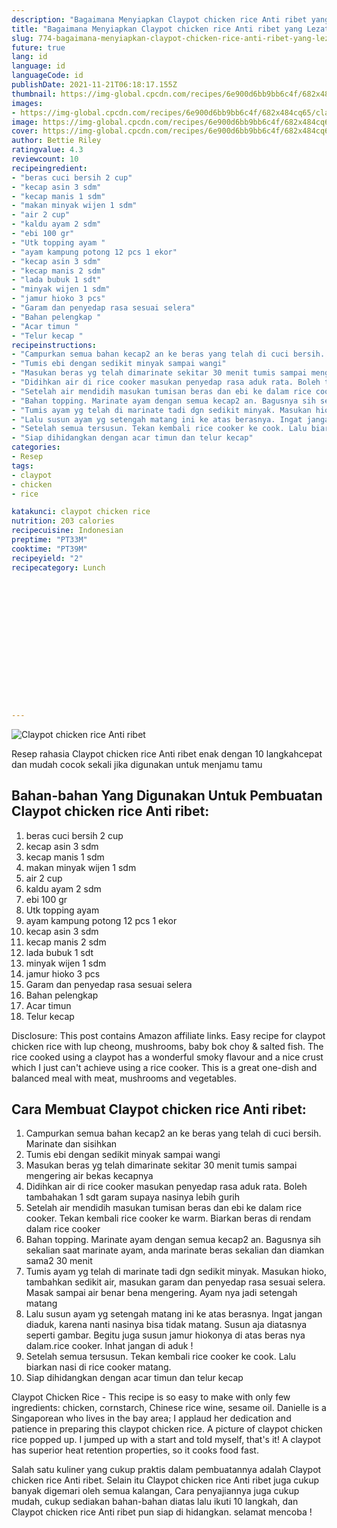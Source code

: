 ```yaml
---
description: "Bagaimana Menyiapkan Claypot chicken rice Anti ribet yang Lezat Sekali"
title: "Bagaimana Menyiapkan Claypot chicken rice Anti ribet yang Lezat Sekali"
slug: 774-bagaimana-menyiapkan-claypot-chicken-rice-anti-ribet-yang-lezat-sekali
future: true
lang: id
language: id
languageCode: id
publishDate: 2021-11-21T06:18:17.155Z 
thumbnail: https://img-global.cpcdn.com/recipes/6e900d6bb9bb6c4f/682x484cq65/claypot-chicken-rice-anti-ribet-foto-resep-utama.png
images:
- https://img-global.cpcdn.com/recipes/6e900d6bb9bb6c4f/682x484cq65/claypot-chicken-rice-anti-ribet-foto-resep-utama.png
image: https://img-global.cpcdn.com/recipes/6e900d6bb9bb6c4f/682x484cq65/claypot-chicken-rice-anti-ribet-foto-resep-utama.png
cover: https://img-global.cpcdn.com/recipes/6e900d6bb9bb6c4f/682x484cq65/claypot-chicken-rice-anti-ribet-foto-resep-utama.png
author: Bettie Riley
ratingvalue: 4.3
reviewcount: 10
recipeingredient:
- "beras cuci bersih 2 cup"
- "kecap asin 3 sdm"
- "kecap manis 1 sdm"
- "makan minyak wijen 1 sdm"
- "air 2 cup"
- "kaldu ayam 2 sdm"
- "ebi 100 gr"
- "Utk topping ayam "
- "ayam kampung potong 12 pcs 1 ekor"
- "kecap asin 3 sdm"
- "kecap manis 2 sdm"
- "lada bubuk 1 sdt"
- "minyak wijen 1 sdm"
- "jamur hioko 3 pcs"
- "Garam dan penyedap rasa sesuai selera"
- "Bahan pelengkap "
- "Acar timun "
- "Telur kecap "
recipeinstructions:
- "Campurkan semua bahan kecap2 an ke beras yang telah di cuci bersih. Marinate dan sisihkan"
- "Tumis ebi dengan sedikit minyak sampai wangi"
- "Masukan beras yg telah dimarinate sekitar 30 menit tumis sampai mengering air bekas kecapnya"
- "Didihkan air di rice cooker masukan penyedap rasa aduk rata. Boleh tambahakan 1 sdt garam supaya nasinya lebih gurih"
- "Setelah air mendidih masukan tumisan beras dan ebi ke dalam rice cooker. Tekan kembali rice cooker ke warm. Biarkan beras di rendam dalam rice cooker"
- "Bahan topping. Marinate ayam dengan semua kecap2 an. Bagusnya sih sekalian saat marinate ayam, anda marinate beras sekalian dan diamkan sama2 30 menit"
- "Tumis ayam yg telah di marinate tadi dgn sedikit minyak. Masukan hioko, tambahkan sedikit air, masukan garam dan penyedap rasa sesuai selera. Masak sampai air benar bena mengering. Ayam nya jadi setengah matang"
- "Lalu susun ayam yg setengah matang ini ke atas berasnya. Ingat jangan diaduk, karena nanti nasinya bisa tidak matang. Susun aja diatasnya seperti gambar. Begitu juga susun jamur hiokonya di atas beras nya dalam.rice cooker. Inhat jangan di aduk !"
- "Setelah semua tersusun. Tekan kembali rice cooker ke cook. Lalu biarkan nasi di rice cooker matang."
- "Siap dihidangkan dengan acar timun dan telur kecap"
categories:
- Resep
tags:
- claypot
- chicken
- rice

katakunci: claypot chicken rice 
nutrition: 203 calories
recipecuisine: Indonesian
preptime: "PT33M"
cooktime: "PT39M"
recipeyield: "2"
recipecategory: Lunch


     
    
    
    
    
    
    
    
    
    
    
      
    
---
```



![Claypot chicken rice Anti ribet](https://img-global.cpcdn.com/recipes/6e900d6bb9bb6c4f/682x484cq65/claypot-chicken-rice-anti-ribet-foto-resep-utama.png)

Resep rahasia Claypot chicken rice Anti ribet  enak dengan 10 langkahcepat dan mudah cocok sekali jika digunakan untuk menjamu tamu

<!--inarticleads1-->

## Bahan-bahan Yang Digunakan Untuk Pembuatan Claypot chicken rice Anti ribet:

1. beras cuci bersih 2 cup
1. kecap asin 3 sdm
1. kecap manis 1 sdm
1. makan minyak wijen 1 sdm
1. air 2 cup
1. kaldu ayam 2 sdm
1. ebi 100 gr
1. Utk topping ayam 
1. ayam kampung potong 12 pcs 1 ekor
1. kecap asin 3 sdm
1. kecap manis 2 sdm
1. lada bubuk 1 sdt
1. minyak wijen 1 sdm
1. jamur hioko 3 pcs
1. Garam dan penyedap rasa sesuai selera
1. Bahan pelengkap 
1. Acar timun 
1. Telur kecap 

Disclosure: This post contains Amazon affiliate links. Easy recipe for claypot chicken rice with lup cheong, mushrooms, baby bok choy &amp; salted fish. The rice cooked using a claypot has a wonderful smoky flavour and a nice crust which I just can&#39;t achieve using a rice cooker. This is a great one-dish and balanced meal with meat, mushrooms and vegetables. 

<!--inarticleads2-->

## Cara Membuat Claypot chicken rice Anti ribet:

1. Campurkan semua bahan kecap2 an ke beras yang telah di cuci bersih. Marinate dan sisihkan
1. Tumis ebi dengan sedikit minyak sampai wangi
1. Masukan beras yg telah dimarinate sekitar 30 menit tumis sampai mengering air bekas kecapnya
1. Didihkan air di rice cooker masukan penyedap rasa aduk rata. Boleh tambahakan 1 sdt garam supaya nasinya lebih gurih
1. Setelah air mendidih masukan tumisan beras dan ebi ke dalam rice cooker. Tekan kembali rice cooker ke warm. Biarkan beras di rendam dalam rice cooker
1. Bahan topping. Marinate ayam dengan semua kecap2 an. Bagusnya sih sekalian saat marinate ayam, anda marinate beras sekalian dan diamkan sama2 30 menit
1. Tumis ayam yg telah di marinate tadi dgn sedikit minyak. Masukan hioko, tambahkan sedikit air, masukan garam dan penyedap rasa sesuai selera. Masak sampai air benar bena mengering. Ayam nya jadi setengah matang
1. Lalu susun ayam yg setengah matang ini ke atas berasnya. Ingat jangan diaduk, karena nanti nasinya bisa tidak matang. Susun aja diatasnya seperti gambar. Begitu juga susun jamur hiokonya di atas beras nya dalam.rice cooker. Inhat jangan di aduk !
1. Setelah semua tersusun. Tekan kembali rice cooker ke cook. Lalu biarkan nasi di rice cooker matang.
1. Siap dihidangkan dengan acar timun dan telur kecap


Claypot Chicken Rice - This recipe is so easy to make with only few ingredients: chicken, cornstarch, Chinese rice wine, sesame oil. Danielle is a Singaporean who lives in the bay area; I applaud her dedication and patience in preparing this claypot chicken rice. A picture of claypot chicken rice popped up. I jumped up with a start and told myself, that&#39;s it! A claypot has superior heat retention properties, so it cooks food fast. 

Salah satu kuliner yang cukup praktis dalam pembuatannya adalah  Claypot chicken rice Anti ribet. Selain itu  Claypot chicken rice Anti ribet  juga cukup banyak digemari oleh semua kalangan, Cara penyajiannya juga cukup mudah, cukup sediakan bahan-bahan diatas lalu ikuti 10 langkah, dan  Claypot chicken rice Anti ribet  pun siap di hidangkan. selamat mencoba !
